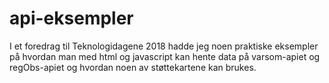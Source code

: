 # api-eksempler
I et foredrag til Teknologidagene 2018 hadde jeg noen praktiske eksempler på hvordan man med html og javascript kan hente data på varsom-apiet og regObs-apiet og hvordan noen av støttekartene kan brukes. 

